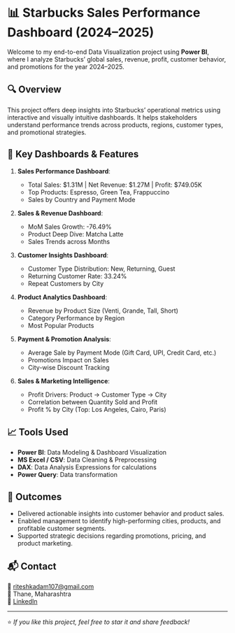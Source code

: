 # 📊 Starbucks Sales Performance Dashboard (2024–2025)

Welcome to my end-to-end Data Visualization project using **Power BI**, where I analyze Starbucks’ global sales, revenue, profit, customer behavior, and promotions for the year 2024–2025.

## 🔍 Overview

This project offers deep insights into Starbucks’ operational metrics using interactive and visually intuitive dashboards. It helps stakeholders understand performance trends across products, regions, customer types, and promotional strategies.

## 📌 Key Dashboards & Features

1. **Sales Performance Dashboard**:
   - Total Sales: $1.31M | Net Revenue: $1.27M | Profit: $749.05K
   - Top Products: Espresso, Green Tea, Frappuccino
   - Sales by Country and Payment Mode

2. **Sales & Revenue Dashboard**:
   - MoM Sales Growth: -76.49%
   - Product Deep Dive: Matcha Latte
   - Sales Trends across Months

3. **Customer Insights Dashboard**:
   - Customer Type Distribution: New, Returning, Guest
   - Returning Customer Rate: 33.24%
   - Repeat Customers by City

4. **Product Analytics Dashboard**:
   - Revenue by Product Size (Venti, Grande, Tall, Short)
   - Category Performance by Region
   - Most Popular Products

5. **Payment & Promotion Analysis**:
   - Average Sale by Payment Mode (Gift Card, UPI, Credit Card, etc.)
   - Promotions Impact on Sales
   - City-wise Discount Tracking

6. **Sales & Marketing Intelligence**:
   - Profit Drivers: Product → Customer Type → City
   - Correlation between Quantity Sold and Profit
   - Profit % by City (Top: Los Angeles, Cairo, Paris)

## 📈 Tools Used

- **Power BI**: Data Modeling & Dashboard Visualization
- **MS Excel / CSV**: Data Cleaning & Preprocessing
- **DAX**: Data Analysis Expressions for calculations
- **Power Query**: Data transformation

## 🚀 Outcomes

- Delivered actionable insights into customer behavior and product sales.
- Enabled management to identify high-performing cities, products, and profitable customer segments.
- Supported strategic decisions regarding promotions, pricing, and product marketing.


## 📬 Contact

📧 riteshkadam107@gmail.com  
📍 Thane, Maharashtra  
🔗 [LinkedIn](https://www.linkedin.com/in/ritesh-kadam-7477332ba/)

---

⭐ *If you like this project, feel free to star it and share feedback!*
